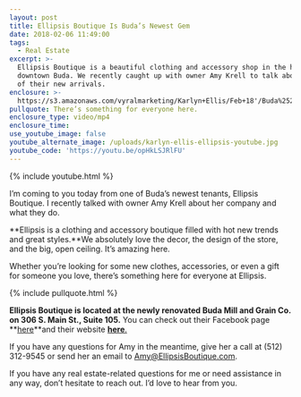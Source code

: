 ```yaml
---
layout: post
title: Ellipsis Boutique Is Buda’s Newest Gem
date: 2018-02-06 11:49:00
tags:
  - Real Estate
excerpt: >-
  Ellipsis Boutique is a beautiful clothing and accessory shop in the heart of
  downtown Buda. We recently caught up with owner Amy Krell to talk about some
  of their new arrivals.
enclosure: >-
  https://s3.amazonaws.com/vyralmarketing/Karlyn+Ellis/Feb+18'/Buda%252C+Texas+Real+Estate-+Spotlight+On-+Ellipsis+Boutique.mp4
pullquote: There’s something for everyone here.
enclosure_type: video/mp4
enclosure_time:
use_youtube_image: false
youtube_alternate_image: /uploads/karlyn-ellis-ellipsis-youtube.jpg
youtube_code: 'https://youtu.be/opHkLSJRlFU'
---
```


{% include youtube.html %}

I’m coming to you today from one of Buda’s newest tenants, Ellipsis Boutique. I recently talked with owner Amy Krell about her company and what they do.

**Ellipsis is a clothing and accessory boutique filled with hot new trends and great styles.**We absolutely love the decor, the design of the store, and the big, open ceiling. It’s amazing here.

Whether you’re looking for some new clothes, accessories, or even a gift for someone you love, there’s something here for everyone at Ellipsis.

{% include pullquote.html %}

**Ellipsis Boutique is located at the newly renovated Buda Mill and Grain Co. on 306 S. Main St., Suite 105.** You can check out their Facebook page **[here](https://www.facebook.com/ellipsisboutiquebudatx)**and their website [**here**.](https://www.ellipsisboutique.com/)

If you have any questions for Amy in the meantime, give her a call at (512) 312-9545 or send her an email to [Amy@EllipsisBoutique.com](javascript:void(location.href='mailto:'+String.fromCharCode(65,109,121,64,69,108,108,105,112,115,105,115,66,111,117,116,105,113,117,101,46,99,111,109))).

If you have any real estate-related questions for me or need assistance in any way, don’t hesitate to reach out. I’d love to hear from you.